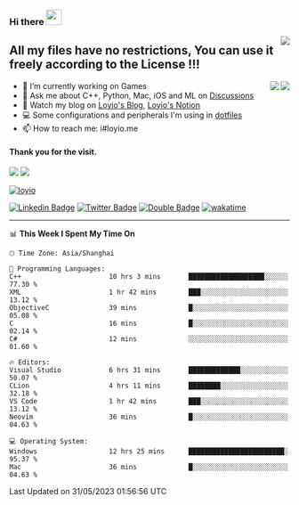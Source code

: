 <h3 align="left">Hi there <img src="https://media.giphy.com/media/hvRJCLFzcasrR4ia7z/giphy.gif" width="28"></h3>
<a align="right" href="https://github.com/loyio/loyio/blob/master/STAR/README.md"><img align="right" src="https://img.shields.io/badge/LOYIO-STAR-green" /></a>

## All my files have no restrictions, You can use it freely according to the License !!!

<a href="https://github.com/loyio#gh-light-mode-only">
     <img align="right"  src="https://loy-readme.vercel.app/api/top-langs/?username=loyio&langs_count=6&hide=css,html,jupyter%20notebook" />
</a>

<a href="https://github.com/loyio#gh-dark-mode-only">
  <img align="right"  src="https://loy-readme.vercel.app/api/top-langs/?username=loyio&langs_count=6&theme=slateorange&hide=css,html,jupyter%20notebook" />
</a>



- 🔭 I’m currently working on Games
- 💬 Ask me about C++, Python, Mac, iOS and ML on [Discussions](https://github.com/loyio/blog/discussions)
- 📔 Watch my blog on [Loyio's Blog](https://loyio.me), [Loyio's Notion](https://loyio.notion.site/loyio/Loyio-s-Dashboard-2f56bd29222a445ea9d9e8802a1ac83b)
- 💻 Some configurations and peripherals I'm using in [dotfiles](https://github.com/loyio/dotfiles)
- 📫 How to reach me: i#loyio.me


#### Thank you for the visit.
<img src="http://profile-counter.glitch.me/loyio/count.svg" />

<img src="https://loy-readme.vercel.app/api?username=loyio&show_icons=true&hide=stars&include_all_commits=true&hide_title=true&theme=slateorange" />

     

[![loyio](https://github-profile-trophy.vercel.app/?username=loyio&theme=onedark&column=4)](https://github.com/loyio)

[![Linkedin Badge](https://img.shields.io/badge/-@loyio-0077b5?style=flat-square&logo=Linkedin&logoColor=white&labelColor=0077b5&link=https://www.linkedin.com/in/loyio-hex-363172158/)](https://www.linkedin.com/in/loyio-hex-363172158/)
[![Twitter Badge](https://img.shields.io/badge/-@loyiome-1ca0f1?style=flat-square&labelColor=1ca0f1&logo=twitter&logoColor=white&link=https://twitter.com/loyiome)](https://twitter.com/loyiome)
[![Double Badge](https://img.shields.io/badge/@loyio-007722?style=flat&logo=Douban&logoColor=white)](https://www.douban.com/people/susmote)
[![wakatime](https://wakatime.com/badge/user/c0ddc104-5a20-41d1-ab9a-c4d9ea20a4d9.svg)](https://wakatime.com/@c0ddc104-5a20-41d1-ab9a-c4d9ea20a4d9)

-------
<!--START_SECTION:waka-->
📊 **This Week I Spent My Time On** 

```text
🕑︎ Time Zone: Asia/Shanghai

💬 Programming Languages: 
C++                      10 hrs 3 mins       ███████████████████░░░░░░   77.30 % 
XML                      1 hr 42 mins        ███░░░░░░░░░░░░░░░░░░░░░░   13.12 % 
ObjectiveC               39 mins             █░░░░░░░░░░░░░░░░░░░░░░░░   05.08 % 
C                        16 mins             █░░░░░░░░░░░░░░░░░░░░░░░░   02.14 % 
C#                       12 mins             ░░░░░░░░░░░░░░░░░░░░░░░░░   01.60 % 

🔥 Editors: 
Visual Studio            6 hrs 31 mins       █████████████░░░░░░░░░░░░   50.07 % 
CLion                    4 hrs 11 mins       ████████░░░░░░░░░░░░░░░░░   32.18 % 
VS Code                  1 hr 42 mins        ███░░░░░░░░░░░░░░░░░░░░░░   13.12 % 
Neovim                   36 mins             █░░░░░░░░░░░░░░░░░░░░░░░░   04.63 % 

💻 Operating System: 
Windows                  12 hrs 25 mins      ████████████████████████░   95.37 % 
Mac                      36 mins             █░░░░░░░░░░░░░░░░░░░░░░░░   04.63 % 
```


 Last Updated on 31/05/2023 01:56:56 UTC
<!--END_SECTION:waka-->
